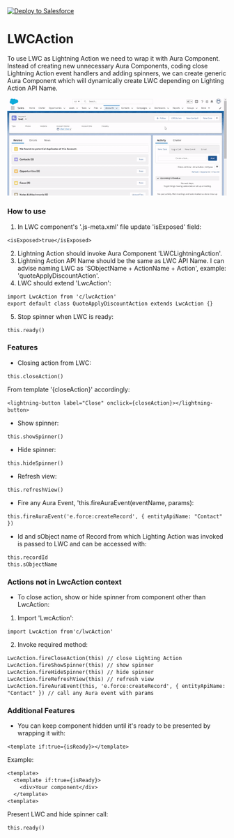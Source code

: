 <a href="https://githubsfdeploy.herokuapp.com">
  <img alt="Deploy to Salesforce"
       src="https://raw.githubusercontent.com/afawcett/githubsfdeploy/master/deploy.png">
</a>

# LWCAction

To use LWC as Lightning Action we need to wrap it with Aura Component. Instead of creating new unnecessary Aura Components, coding close Lightning Action event handlers and adding spinners, we can create generic Aura Component which will dynamically create LWC depending on Lighting Action API Name.

![](demo.gif)

### How to use

1. In LWC component's '.js-meta.xml' file update 'isExposed' field:

```
<isExposed>true</isExposed>
```

2. Lightning Action should invoke Aura Component 'LWCLightningAction'.
3. Lightning Action API Name should be the same as LWC API Name. I can advise naming LWC as 'SObjectName + ActionName + Action', example: 'quoteApplyDiscountAction'.
4. LWC should extend 'LwcAction':

```
import LwcAction from 'c/lwcAction'
export default class QuoteApplyDiscountAction extends LwcAction {}
```

5. Stop spinner when LWC is ready:

```
this.ready()
```

### Features

- Closing action from LWC:

```
this.closeAction()
```

From template '{closeAction}' accordingly:

```
<lightning-button label="Close" onclick={closeAction}></lightning-button>
```

- Show spinner:

```
this.showSpinner()
```

- Hide spinner:

```
this.hideSpinner()
```

- Refresh view:

```
this.refreshView()
```

- Fire any Aura Event, 'this.fireAuraEvent(eventName, params):

```
this.fireAuraEvent('e.force:createRecord', { entityApiName: "Contact" })
```

- Id and sObject name of Record from which Lighting Action was invoked is passed to LWC and can be accessed with:

```
this.recordId
this.sObjectName
```

### Actions not in LwcAction context

- To close action, show or hide spinner from component other than LwcAction:

1. Import 'LwcAction':

```
import LwcAction from'c/lwcAction'
```

2. Invoke required method:

```
LwcAction.fireCloseAction(this) // close Lighting Action
LwcAction.fireShowSpinner(this) // show spinner
LwcAction.fireHideSpinner(this) // hide spinner
LwcAction.fireRefreshView(this) // refresh view
LwcAction.fireAuraEvent(this, 'e.force:createRecord', { entityApiName: "Contact" }) // call any Aura event with params
```

### Additional Features

- You can keep component hidden until it's ready to be presented by wrapping it with:

```
<template if:true={isReady}></template>
```

Example:

```
<template>
  <template if:true={isReady}>
    <div>Your component</div>
  </template>
<template>
```

Present LWC and hide spinner call:

```
this.ready()
```
